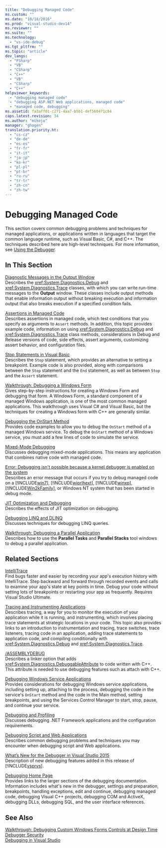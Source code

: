 ```yaml
---
title: "Debugging Managed Code"
ms.custom: ""
ms.date: "10/18/2016"
ms.prod: "visual-studio-dev14"
ms.reviewer: ""
ms.suite: ""
ms.technology: 
  - "vs-ide-debug"
ms.tgt_pltfrm: ""
ms.topic: "article"
dev_langs: 
  - "FSharp"
  - "VB"
  - "CSharp"
  - "C++"
  - "VB"
  - "CSharp"
  - "C++"
helpviewer_keywords: 
  - "debugging managed code"
  - "debugging ASP.NET Web applications, managed code"
  - "managed code, debugging"
ms.assetid: fa3aff01-c271-4aa7-b5b1-def560471c84
caps.latest.revision: 34
ms.author: "mikejo"
manager: "ghogen"
translation.priority.ht: 
  - "cs-cz"
  - "de-de"
  - "es-es"
  - "fr-fr"
  - "it-it"
  - "ja-jp"
  - "ko-kr"
  - "pl-pl"
  - "pt-br"
  - "ru-ru"
  - "tr-tr"
  - "zh-cn"
  - "zh-tw"
---
```

# Debugging Managed Code
This section covers common debugging problems and techniques for managed applications, or applications written in languages that target the common language runtime, such as Visual Basic, C#, and C++. The techniques described here are high-level techniques. For more information, see [Using the Debugger](../debugger/debugger-basics.md).  
  
## In This Section  
 [Diagnostic Messages in the Output Window](../debugger/diagnostic-messages-in-the-output-window.md)  
 Describes the <xref:System.Diagnostics.Debug> and <xref:System.Diagnostics.Trace> classes, with which you can write run-time messages to the **Output** window. These classes include output methods that enable information output without breaking execution and information output that also breaks execution if a specified condition fails.  
  
 [Assertions in Managed Code](../debugger/assertions-in-managed-code.md)  
 Describes assertions in managed code, which test conditions that you specify as arguments to `Assert` methods. In addition, this topic provides example code, information on using <xref:System.Diagnostics.Debug> and <xref:System.Diagnostics.Trace> class methods, considerations in Debug and Release versions of code, side effects, assert arguments, customizing assert behavior, and configuration files.  
  
 [Stop Statements in Visual Basic](../debugger/stop-statements-in-visual-basic.md)  
 Describes the `Stop` statement, which provides an alternative to setting a breakpoint. Example code is also provided, along with comparisons between the `Stop` statement and the `End` statement, as well as between `Stop` and the `Assert` statement.  
  
 [Walkthrough: Debugging a Windows Form](../debugger/walkthrough--debugging-a-windows-form.md)  
 Gives step-by-step instructions for creating a Windows Form and debugging that form. A Windows Form, a standard component of a managed Windows application, is one of the most common managed applications. This walkthrough uses Visual C# and Visual Basic, but the techniques for creating a Windows form with C++ are generally similar.  
  
 [Debugging the OnStart Method](../debugger/how-to--debug-the-onstart-method.md)  
 Provides code examples to allow you to debug the `OnStart` method of a managed Windows service. To debug the `OnStart` method of a Windows service, you must add a few lines of code to simulate the service.  
  
 [Mixed-Mode Debugging](../debugger/debugging-mixed-mode-applications.md)  
 Discusses debugging mixed-mode applications. This means any application that combines native code with managed code.  
  
 [Error: Debugging isn't possible because a kernel debugger is enabled on the system](../debugger/630a7abd-3303-4aaa-888a-6de3de14bc01.md)  
 Describes an error message that occurs if you try to debug managed code on a [!INCLUDE[win7](../codequality/includes/win7_md.md)], [!INCLUDE[wiprlhext](../debugger/includes/wiprlhext_md.md)], [!INCLUDE[winxp](../codequality/includes/winxp_md.md)], [!INCLUDE[Win2kFamily](../codequality/includes/win2kfamily_md.md)], or Windows NT system that has been started in debug mode.  
  
 [JIT Optimization and Debugging](../debugger/jit-optimization-and-debugging.md)  
 Describes the effects of JIT optimization on debugging.  
  
 [Debugging LINQ and DLINQ](../debugger/debugging-linq.md)  
 Discusses techniques for debugging LINQ queries.  
  
 [Walkthrough: Debugging a Parallel Application](../debugger/walkthrough--debugging-a-parallel-application.md)  
 Describes how to use the **Parallel Tasks** and **Parallel Stacks** tool windows to debug a parallel application.  
  
## Related Sections  
 [IntelliTrace](../debugger/intellitrace.md)  
 Find bugs faster and easier by recording your app's execution history with IntelliTrace. Step backward and forward through recorded events and calls to examine your app's state at key points in time. Debug your code without setting lots of breakpoints or restarting your app as frequently. Requires Visual Studio Ultimate.  
  
 [Tracing and Instrumenting Applications](../Topic/Tracing%20and%20Instrumenting%20Applications.md)  
 Describes tracing, a way for you to monitor the execution of your application while it is running, and instrumenting, which involves placing trace statements at strategic locations in your code. This topic also provides links to an introduction to instrumentation and tracing, trace switches, trace listeners, tracing code in an application, adding trace statements to application code, and compiling conditionally with <xref:System.Diagnostics.Debug> and <xref:System.Diagnostics.Trace>.  
  
 [/ASSEMBLYDEBUG](../Topic/-ASSEMBLYDEBUG%20\(Add%20DebuggableAttribute\).md)  
 Describes a linker option that adds <xref:System.Diagnostics.DebuggableAttribute> to code written with C++. This attribute is needed to use debugging features such as attach with C++.  
  
 [Debugging Windows Service Applications](../Topic/How%20to:%20Debug%20Windows%20Service%20Applications.md)  
 Provides considerations for debugging Windows service applications, including setting up, attaching to the process, debugging the code in the service's `OnStart` method and the code in the Main method, setting breakpoints, and using the Services Control Manager to start, stop, pause, and continue your service.  
  
 [Debugging and Profiling](../Topic/Debugging,%20Tracing,%20and%20Profiling.md)  
 Discusses debugging .NET Framework applications and the configuration requirements.  
  
 [Debugging Script and Web Applications](../debugger/debugging-web-applications-and-script.md)  
 Describes common debugging problems and techniques you may encounter when debugging script and Web applications.  
  
 [What’s New for the Debugger in Visual Studio 2015](../debugger/what’s-new-for-the-debugger-in-visual-studio-2015.md)  
 Description of new debugging features added in this release of [!INCLUDE[vsprvs](../codequality/includes/vsprvs_md.md)].  
  
 [Debugging Home Page](../debugger/debugging-in-visual-studio.md)  
 Provides links to the larger sections of the debugging documentation. Information includes what's new in the debugger, settings and preparation, breakpoints, handling exceptions, edit and continue, debugging managed code, debugging Visual C++ projects, debugging COM and ActiveX, debugging DLLs, debugging SQL, and the user interface references.  
  
## See Also  
 [Walkthrough: Debugging Custom Windows Forms Controls at Design Time](../Topic/Walkthrough:%20Debugging%20Custom%20Windows%20Forms%20Controls%20at%20Design%20Time.md)   
 [Debugger Security](../debugger/debugger-security.md)   
 [Debugging in Visual Studio](../debugger/debugging-in-visual-studio.md)